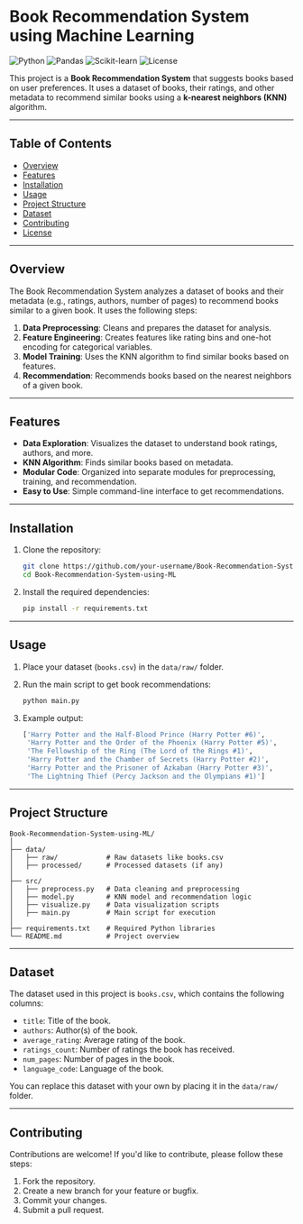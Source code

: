 # Book Recommendation System using Machine Learning

![Python](https://img.shields.io/badge/Python-3.8%2B-blue)
![Pandas](https://img.shields.io/badge/Pandas-1.3%2B-orange)
![Scikit-learn](https://img.shields.io/badge/Scikit--learn-1.0%2B-yellowgreen)
![License](https://img.shields.io/badge/License-MIT-green)

This project is a **Book Recommendation System** that suggests books based on user preferences. It uses a dataset of books, their ratings, and other metadata to recommend similar books using a **k-nearest neighbors (KNN)** algorithm.

---

## Table of Contents
- [Overview](#overview)
- [Features](#features)
- [Installation](#installation)
- [Usage](#usage)
- [Project Structure](#project-structure)
- [Dataset](#dataset)
- [Contributing](#contributing)
- [License](#license)

---

## Overview
The Book Recommendation System analyzes a dataset of books and their metadata (e.g., ratings, authors, number of pages) to recommend books similar to a given book. It uses the following steps:
1. **Data Preprocessing**: Cleans and prepares the dataset for analysis.
2. **Feature Engineering**: Creates features like rating bins and one-hot encoding for categorical variables.
3. **Model Training**: Uses the KNN algorithm to find similar books based on features.
4. **Recommendation**: Recommends books based on the nearest neighbors of a given book.

---

## Features
- **Data Exploration**: Visualizes the dataset to understand book ratings, authors, and more.
- **KNN Algorithm**: Finds similar books based on metadata.
- **Modular Code**: Organized into separate modules for preprocessing, training, and recommendation.
- **Easy to Use**: Simple command-line interface to get recommendations.

---

## Installation

1. Clone the repository:
   ```bash
   git clone https://github.com/your-username/Book-Recommendation-System-using-ML.git
   cd Book-Recommendation-System-using-ML
   ```

2. Install the required dependencies:
   ```bash
   pip install -r requirements.txt
   ```

---

## Usage

1. Place your dataset (`books.csv`) in the `data/raw/` folder.

2. Run the main script to get book recommendations:
   ```bash
   python main.py
   ```

3. Example output:
   ```python
   ['Harry Potter and the Half-Blood Prince (Harry Potter #6)', 
    'Harry Potter and the Order of the Phoenix (Harry Potter #5)', 
    'The Fellowship of the Ring (The Lord of the Rings #1)', 
    'Harry Potter and the Chamber of Secrets (Harry Potter #2)', 
    'Harry Potter and the Prisoner of Azkaban (Harry Potter #3)', 
    'The Lightning Thief (Percy Jackson and the Olympians #1)']
   ```

---

## Project Structure

```
Book-Recommendation-System-using-ML/
│
├── data/
│   ├── raw/            # Raw datasets like books.csv
│   ├── processed/      # Processed datasets (if any)
│
├── src/
│   ├── preprocess.py   # Data cleaning and preprocessing
│   ├── model.py        # KNN model and recommendation logic
│   ├── visualize.py    # Data visualization scripts
│   ├── main.py         # Main script for execution
│
├── requirements.txt    # Required Python libraries
└── README.md           # Project overview
```

---

## Dataset
The dataset used in this project is `books.csv`, which contains the following columns:

- `title`: Title of the book.
- `authors`: Author(s) of the book.
- `average_rating`: Average rating of the book.
- `ratings_count`: Number of ratings the book has received.
- `num_pages`: Number of pages in the book.
- `language_code`: Language of the book.

You can replace this dataset with your own by placing it in the `data/raw/` folder.

---

## Contributing

Contributions are welcome! If you'd like to contribute, please follow these steps:

1. Fork the repository.
2. Create a new branch for your feature or bugfix.
3. Commit your changes.
4. Submit a pull request.


